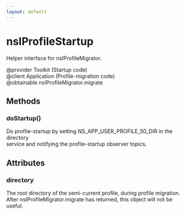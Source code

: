 ```yaml
---
layout: default
---
```


# nsIProfileStartup #
  
Helper interface for nsIProfileMigrator.  
  
@provider Toolkit (Startup code)  
@client   Application (Profile-migration code)  
@obtainable nsIProfileMigrator.migrate  
  

## Methods ##

### doStartup() ###
  
Do profile-startup by setting NS_APP_USER_PROFILE_50_DIR in the directory  
service and notifying the profile-startup observer topics.  
  

## Attributes ##

### directory ###
  
The root directory of the semi-current profile, during profile migration.  
After nsIProfileMigrator.migrate has returned, this object will not be  
useful.  
  

